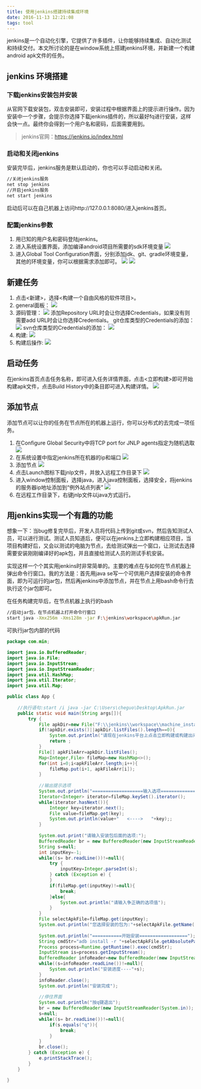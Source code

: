 ```yaml
---
title: 使用jenkins搭建持续集成环境
date: 2016-11-13 12:21:08
tags: tool
---
```

jenkins是一个自动化引擎，它提供了许多插件，让你能够持续集成、自动化测试和持续交付。本文所讨论的是在window系统上搭建jenkins环境，并新建一个构建android apk文件的任务。

<!-- more -->

## jenkins 环境搭建

### 下载jenkins安装包并安装

从官网下载安装包，双击安装即可，安装过程中根据界面上的提示进行操作。因为安装中一个步骤，会提示你选择下载jenkins插件的，所以最好fq进行安装，这样会快一点。最终你会得到一个用户名和密码，后面需要用到。

> jenkins官网：<https://jenkins.io/index.html>

### 启动和关闭jenkins

安装完毕后，jenkins服务是默认启动的，你也可以手动启动和关闭。
```bash
//关闭jenkins服务
net stop jenkins
//开启jenkins服务
net start jenkins
```

启动后可以在自己机器上访问http://127.0.0.1:8080/进入jenkins首页。

### 配置jenkins参数

1. 用已知的用户名和密码登陆jenkins。
2. 进入系统设置界面，添加编译android项目所需要的sdk环境变量
![](/images/jenkins_1.jpg)
3. 进入Global Tool Configuration界面，分别添加jdk、git、gradle环境变量，其他的环境变量，你可以根据需求添加即可。
![](/images/jenkins_2.jpg)
![](/images/jenkins_3.jpg)

## 新建任务

1. 点击<新建>，选择<构建一个自由风格的软件项目>。
2. general面板：
![](/images/jenkins_4.jpg)
3. 源码管理：
![](/images/jenkins_5.jpg)
添加Repository URL时会让你选择Credentials，如果没有则需要add URL时会让你选择Credentials。
git仓库类型的Credentials的添加：
![](/images/jenkins_8.jpg)
svn仓库类型的Credentials的添加：
![](/images/jenkins_9.jpg)
4. 构建:
![](/images/jenkins_6.jpg)
5. 构建后操作:
![](/images/jenkins_7.jpg)

## 启动任务

在jenkins首页点击任务名称，即可进入任务详情界面，点击<立即构建>即可开始构建apk文件，点击Build History中的条目即可进入构建详情。
![](/images/jenkins_10.jpg)

## 添加节点

添加节点可以让你的任务在节点所在的机器上运行，你可以分布式的去完成一项任务。

1. 在Configure Global Security中将TCP port for JNLP agents指定为随机选取
![](/images/jenkins_11.jpg)
2. 在系统设置中指定jenkins所在机器的ip和端口
![](/images/jenkins_12.jpg)
3. 添加节点
![](/images/jenkins_13.jpg)
4. 点击Launch图标下载jnlp文件，并放入远程工作目录下
![](/images/jenkins_14.jpg)
5. 进入window控制面板，选择java，进入java控制面板，选择安全，将jenkins的服务器ip地址添加到“例外站点列表”
![](/images/jenkins_15.jpg)
6. 在远程工作目录下，右键jnlp文件以java方式运行。

## 用jenkins实现一个有趣的功能

想象一下：当bug修复完毕后，开发人员将代码上传到git或svn，然后告知测试人员，可以进行测试。测试人员知道后，便可以在jenkins上立即构建相应项目，当项目构建好后，又会以测试的电脑为节点，去给测试弹出一个窗口，让测试去选择需要安装刚刚编译好的apk包，并且直接给测试人员的测试手机安装。

实现这样一个个其实用jenkins时非常简单的。主要的难点在与如何在节点机器上弹出命令行窗口。我的方法是：首先用java se写一个可供用户选择安装的命令界面，即为可运行的jar包，然后再jenkins中添加节点，并在节点上用bash命令行去执行这个jar包即可。

在任务构建完毕后，在节点机器上执行的bash
```bash
//启动jar包，在节点机器上打开命令行窗口
start java -Xmx256m -Xms128m -jar F:\jenkins\workspace\apkRun.jar
```

可执行jar包内部的代码
```java
package com.min;

import java.io.BufferedReader;
import java.io.File;
import java.io.InputStream;
import java.io.InputStreamReader;
import java.util.HashMap;
import java.util.Iterator;
import java.util.Map;

public class App {
	
	//执行语句:start /i java -jar C:\Users\cheguo\Desktop\ApkRun.jar
	public static void main(String args[]){
        try {
        	File apkDir=new File("F:\\jenkins\\workspace\\machine_install_tuoche\\app\\apks");
    		if(!apkDir.exists()||apkDir.listFiles().length==0){
    			System.out.println("请现在jenkins平台上点击立即构建或构建出问题了");
    			return ;
    		}
    		File[] apkFileArr=apkDir.listFiles();
    		Map<Integer,File> fileMap=new HashMap<>();
    		for(int i=0;i<apkFileArr.length;i++){
    			fileMap.put(i+1, apkFileArr[i]);
    		}
    		
    		//输出提示选项
    		System.out.println("===================输入选项===================");
    		Iterator<Integer> iterator=fileMap.keySet().iterator();
    		while(iterator.hasNext()){
    			Integer key=iterator.next();
    			File value=fileMap.get(key);
    			System.out.println(value+"   <---->   "+key);;
    		}
        	
            System.out.print("请输入安装包后面的选项:");  
            BufferedReader br = new BufferedReader(new InputStreamReader(System.in));
            String s=null;
            int inputKey=-1;
            while((s= br.readLine())!=null){
            	try {
					inputKey=Integer.parseInt(s);
				} catch (Exception e) {
				}
            	if(fileMap.get(inputKey)!=null){
            		break;
            	}else{
            		System.out.println("请输入争正确的选项值");
            	}
            }
            File selectApkFile=fileMap.get(inputKey);
            System.out.println("您选择安装的包为:"+selectApkFile.getName());
            
            System.out.println("===========开始安装==================");
            String cmdStr="adb install -r "+selectApkFile.getAbsolutePath();
            Process process=Runtime.getRuntime().exec(cmdStr);
            InputStream is=process.getInputStream();
            BufferedReader infoReader=new BufferedReader(new InputStreamReader(process.getInputStream()));
            while((s=infoReader.readLine())!=null){
            	System.out.println("安装进度----"+s);
            }
            infoReader.close();
            System.out.println("安装完成");
            
            //停住界面
            System.out.println("按q键退出");
            br = new BufferedReader(new InputStreamReader(System.in));
            s=null;
            while((s= br.readLine())!=null){
            	if(s.equals("q")){
            		break;
            	}
            }
            br.close();
        } catch (Exception e) {
            e.printStackTrace();  
        }  
	}

}
```